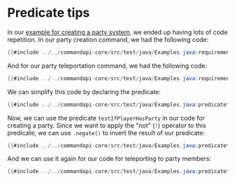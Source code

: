 # Predicate tips

In our [example for creating a party system](./requirements.md#example---a-party-creation-and-teleportation-system), we ended up having lots of code repetition. In our party creation command, we had the following code:

```java
{{#include ../../commandapi-core/src/test/java/Examples.java:requirements2}}
```

And for our party teleportation command, we had the following code:

```java
{{#include ../../commandapi-core/src/test/java/Examples.java:requirementstp}}
```

We can simplify this code by declaring the predicate:

```java
{{#include ../../commandapi-core/src/test/java/Examples.java:predicatetips}}
```

Now, we can use the predicate `testIfPlayerHasParty` in our code for creating a party. Since we want to apply the "not" (`!`) operator to this predicate, we can use `.negate()` to invert the result of our predicate:

```java
{{#include ../../commandapi-core/src/test/java/Examples.java:predicatetips2}}
```

And we can use it again for our code for teleporting to party members:

```java
{{#include ../../commandapi-core/src/test/java/Examples.java:predicatetips3}}
```
